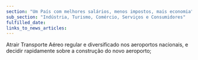 ```yaml
---
section: "Um País com melhores salários, menos impostos, mais economia"
sub_section: "Indústria, Turismo, Comércio, Serviços e Consumidores"
fulfilled_date:
links_to_news_articles:
---
```


Atrair Transporte Aéreo regular e diversificado nos aeroportos nacionais, e decidir rapidamente sobre a construção do novo aeroporto;